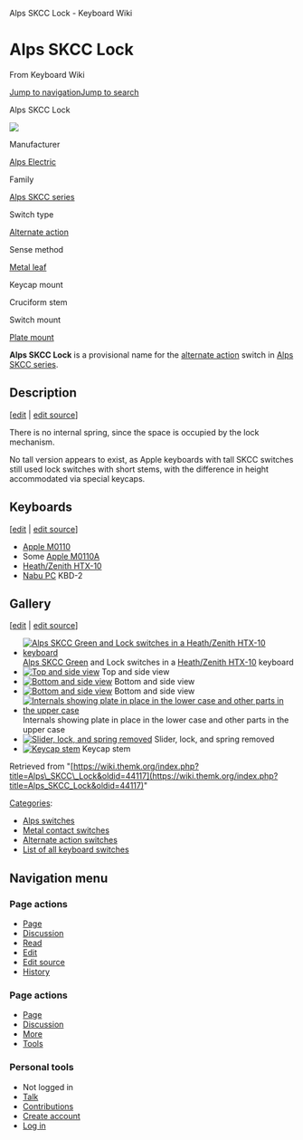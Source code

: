 Alps SKCC Lock - Keyboard Wiki

Alps SKCC Lock
==============

From Keyboard Wiki 

[Jump to navigation](https://wiki.themk.org/index.php/Alps_SKCC_Lock#column-one)[Jump to search](https://wiki.themk.org/index.php/Alps_SKCC_Lock#searchInput)

Alps SKCC Lock

[![](https://wiki.themk.org/images/thumb/e/e0/Alps_SKCC_Lock_--_variants_table.jpg/500px-Alps_SKCC_Lock_--_variants_table.jpg)](https://wiki.themk.org/index.php/File:Alps_SKCC_Lock_--_variants_table.jpg)

Manufacturer

[Alps Electric](https://wiki.themk.org/index.php/Alps_Electric "Alps Electric")

Family

[Alps SKCC series](https://wiki.themk.org/index.php/Alps_SKCC_series "Alps SKCC series")

Switch type

[Alternate action](https://wiki.themk.org/index.php/Alternate_action "Alternate action")

Sense method

[Metal leaf](https://wiki.themk.org/index.php/Metal_leaf "Metal leaf")

Keycap mount

Cruciform stem

Switch mount

[Plate mount](https://wiki.themk.org/index.php/Plate_mount "Plate mount")

**Alps SKCC Lock** is a provisional name for the [alternate action](https://wiki.themk.org/index.php/Alternate_action "Alternate action") switch in [Alps SKCC series](https://wiki.themk.org/index.php/Alps_SKCC_series "Alps SKCC series").

Description
-----------

\[[edit](https://wiki.themk.org/index.php?title=Alps_SKCC_Lock&veaction=edit&section=1 "Edit section: Description") | [edit source](https://wiki.themk.org/index.php?title=Alps_SKCC_Lock&action=edit&section=1 "Edit section's source code: Description")\]

There is no internal spring, since the space is occupied by the lock mechanism.

No tall version appears to exist, as Apple keyboards with tall SKCC switches still used lock switches with short stems, with the difference in height accommodated via special keycaps.

Keyboards
---------

\[[edit](https://wiki.themk.org/index.php?title=Alps_SKCC_Lock&veaction=edit&section=2 "Edit section: Keyboards") | [edit source](https://wiki.themk.org/index.php?title=Alps_SKCC_Lock&action=edit&section=2 "Edit section's source code: Keyboards")\]

*   [Apple M0110](https://wiki.themk.org/index.php/Apple_M0110 "Apple M0110")
*   Some [Apple M0110A](https://wiki.themk.org/index.php/Apple_M0110A "Apple M0110A")
*   [Heath/Zenith HTX-10](https://wiki.themk.org/index.php?title=Heath/Zenith_HTX-10&action=edit&redlink=1 "Heath/Zenith HTX-10 (page does not exist)")
*   [Nabu PC](https://wiki.themk.org/index.php/Nabu_PC "Nabu PC") KBD-2

Gallery
-------

\[[edit](https://wiki.themk.org/index.php?title=Alps_SKCC_Lock&veaction=edit&section=3 "Edit section: Gallery") | [edit source](https://wiki.themk.org/index.php?title=Alps_SKCC_Lock&action=edit&section=3 "Edit section's source code: Gallery")\]

*   [![Alps SKCC Green and Lock switches in a Heath/Zenith HTX-10 keyboard](https://wiki.themk.org/images/thumb/2/22/Alps_tee_green_and_white_in_situ.jpg/500px-Alps_tee_green_and_white_in_situ.jpg)](https://wiki.themk.org/index.php/File:Alps_tee_green_and_white_in_situ.jpg "Alps SKCC Green and Lock switches in a Heath/Zenith HTX-10 keyboard") [Alps SKCC Green](https://wiki.themk.org/index.php/Alps_SKCC_Green "Alps SKCC Green") and Lock switches in a [Heath/Zenith HTX-10](https://wiki.themk.org/index.php?title=Heath/Zenith_HTX-10&action=edit&redlink=1 "Heath/Zenith HTX-10 (page does not exist)") keyboard 
*   [![Top and side view](https://wiki.themk.org/images/thumb/3/3f/Alps_tee_lock_top_side.jpg/500px-Alps_tee_lock_top_side.jpg)](https://wiki.themk.org/index.php/File:Alps_tee_lock_top_side.jpg "Top and side view") Top and side view 
*   [![Bottom and side view](https://wiki.themk.org/images/thumb/4/4c/Alps_tee_lock_bottom_side_1.jpg/500px-Alps_tee_lock_bottom_side_1.jpg)](https://wiki.themk.org/index.php/File:Alps_tee_lock_bottom_side_1.jpg "Bottom and side view") Bottom and side view 
*   [![Bottom and side view](https://wiki.themk.org/images/thumb/8/85/Alps_tee_lock_bottom_side_2.jpg/500px-Alps_tee_lock_bottom_side_2.jpg)](https://wiki.themk.org/index.php/File:Alps_tee_lock_bottom_side_2.jpg "Bottom and side view") Bottom and side view 
*   [![Internals showing plate in place in the lower case and other parts in the upper case](https://wiki.themk.org/images/thumb/8/85/Alps_tee_lock_internals.jpg/500px-Alps_tee_lock_internals.jpg)](https://wiki.themk.org/index.php/File:Alps_tee_lock_internals.jpg "Internals showing plate in place in the lower case and other parts in the upper case") Internals showing plate in place in the lower case and other parts in the upper case 
*   [![Slider, lock, and spring removed](https://wiki.themk.org/images/thumb/1/12/Alps_tee_lock_parts.jpg/500px-Alps_tee_lock_parts.jpg)](https://wiki.themk.org/index.php/File:Alps_tee_lock_parts.jpg "Slider, lock, and spring removed") Slider, lock, and spring removed 
*   [![Keycap stem](https://wiki.themk.org/images/thumb/2/2c/Alps_tee_stem.jpg/500px-Alps_tee_stem.jpg)](https://wiki.themk.org/index.php/File:Alps_tee_stem.jpg "Keycap stem") Keycap stem

Retrieved from "[https://wiki.themk.org/index.php?title=Alps\_SKCC\_Lock&oldid=44117](https://wiki.themk.org/index.php?title=Alps_SKCC_Lock&oldid=44117)"

[Categories](https://wiki.themk.org/index.php/Special:Categories "Special:Categories"):

*   [Alps switches](https://wiki.themk.org/index.php/Category:Alps_switches "Category:Alps switches")
*   [Metal contact switches](https://wiki.themk.org/index.php/Category:Metal_contact_switches "Category:Metal contact switches")
*   [Alternate action switches](https://wiki.themk.org/index.php/Category:Alternate_action_switches "Category:Alternate action switches")
*   [List of all keyboard switches](https://wiki.themk.org/index.php/Category:List_of_all_keyboard_switches "Category:List of all keyboard switches")

Navigation menu
---------------

### Page actions

*   [Page](https://wiki.themk.org/index.php/Alps_SKCC_Lock "View the content page [c]")
*   [Discussion](https://wiki.themk.org/index.php?title=Talk:Alps_SKCC_Lock&action=edit&redlink=1 "Discussion about the content page (page does not exist) [t]")
*   [Read](https://wiki.themk.org/index.php/Alps_SKCC_Lock)
*   [Edit](https://wiki.themk.org/index.php?title=Alps_SKCC_Lock&veaction=edit "Edit this page [v]")
*   [Edit source](https://wiki.themk.org/index.php?title=Alps_SKCC_Lock&action=edit "Edit the source code of this page [e]")
*   [History](https://wiki.themk.org/index.php?title=Alps_SKCC_Lock&action=history "Past revisions of this page [h]")

### Page actions

*   [Page](https://wiki.themk.org/index.php/Alps_SKCC_Lock "Page")
*   [Discussion](https://wiki.themk.org/index.php?title=Talk:Alps_SKCC_Lock&action=edit&redlink=1 " (page does not exist)")
*   [More](https://wiki.themk.org/index.php/Alps_SKCC_Lock#p-cactions)
*   [Tools](https://wiki.themk.org/index.php/Alps_SKCC_Lock#p-tb "Tools")

### Personal tools

*   Not logged in
*   [Talk](https://wiki.themk.org/index.php/Special:MyTalk "Discussion about edits from this IP address [n]")
*   [Contributions](https://wiki.themk.org/index.php/Special:MyContributions "A list of edits made from this IP address [y]")
*   [Create account](https://wiki.themk.org/index.php?title=Special:CreateAccount&returnto=Alps+SKCC+Lock "You are encouraged to create an account and log in; however, it is not mandatory")
*   [Log in](https://wiki.themk.org/index.php?title=Special:UserLogin&returnto=Alps+SKCC+Lock "You are encouraged to log in; however, it is not mandatory [o]")

[](https://wiki.themk.org/index.php/Main_Page) [](https://wiki.themk.org/index.php/Alps_SKCC_Lock#sidebar "Jump to navigation")[](https://wiki.themk.org/index.php/Alps_SKCC_Lock#p-personal "user tools")[](https://wiki.themk.org/index.php/Alps_SKCC_Lock#globalWrapper "back to top")